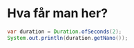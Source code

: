 # Hva får man her?

```java
var duration = Duration.ofSeconds(2);
System.out.println(duration.getNano());
```